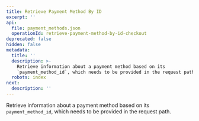 ```yaml
---
title: Retrieve Payment Method By ID
excerpt: ''
api:
  file: payment_methods.json
  operationId: retrieve-payment-method-by-id-checkout
deprecated: false
hidden: false
metadata:
  title: ''
  description: >-
    Retrieve information about a payment method based on its
    `payment_method_id`, which needs to be provided in the request path.
  robots: index
next:
  description: ''
---
```

Retrieve information about a payment method based on its `payment_method_id`, which needs to be provided in the request path.